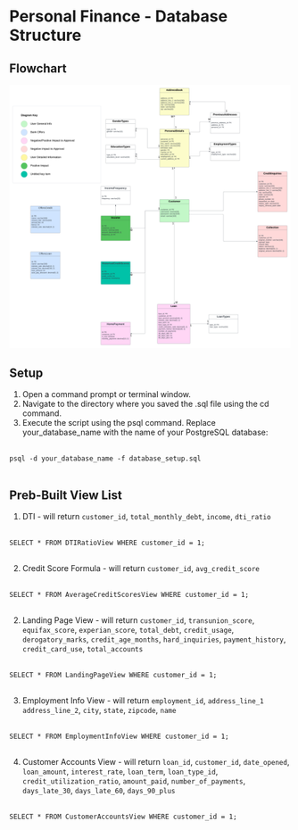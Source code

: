 # Personal Finance - Database Structure

## Flowchart
![Database Structure Flowchart](./flowchart/personal-finance.png)


## Setup
1. Open a command prompt or terminal window.
2. Navigate to the directory where you saved the .sql file using the cd command.
3. Execute the script using the psql command. Replace your_database_name with the name of your PostgreSQL database:

<pre>
<code>
psql -d your_database_name -f database_setup.sql
</code>
</pre>

## Preb-Built View List
1. DTI - will return `customer_id`, `total_monthly_debt`, `income`, `dti_ratio`
<pre>
<code>
SELECT * FROM DTIRatioView WHERE customer_id = 1;
</code>
</pre>

2. Credit Score Formula - will return `customer_id`, `avg_credit_score`
<pre>
<code>
SELECT * FROM AverageCreditScoresView WHERE customer_id = 1;
</code>
</pre>

2. Landing Page View - will return `customer_id`, `transunion_score`, `equifax_score`, `experian_score`, `total_debt`, `credit_usage`, `derogatory_marks`, `credit_age_months`, `hard_inquiries`, `payment_history`, `credit_card_use`, `total_accounts`
<pre>
<code>
SELECT * FROM LandingPageView WHERE customer_id = 1;
</code>
</pre>

3. Employment Info View - will return `employment_id`, `address_line_1`	`address_line_2`, `city`, `state`, `zipcode`, `name`
<pre>
<code>
SELECT * FROM EmploymentInfoView WHERE customer_id = 1;
</code>
</pre>


4. Customer Accounts View - will return `loan_id`, `customer_id`, `date_opened`, `loan_amount`, `interest_rate`, `loan_term`, `loan_type_id`, `credit_utilization_ratio`, `amount_paid`, `number_of_payments`, `days_late_30`, `days_late_60`, `days_90_plus`
<pre>
<code>
SELECT * FROM CustomerAccountsView WHERE customer_id = 1;
</code>
</pre>


